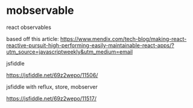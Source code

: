# mobservable
react observables 

based off this article:
https://www.mendix.com/tech-blog/making-react-reactive-pursuit-high-performing-easily-maintainable-react-apps/?utm_source=javascriptweekly&utm_medium=email




jsfiddle

https://jsfiddle.net/69z2wepo/11506/

jsfiddle with reflux, store, mobserver

https://jsfiddle.net/69z2wepo/11517/
